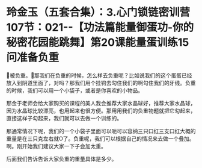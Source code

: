 # 玲金玉（五套合集）：3.心门锁链密训营 107节：021--【功法篇能量御蛋功-你的秘密花园能跳舞】第20课能量蛋训练15问准备负重

🎼被负重。🎼那我们在负重的时候，怎么样去负重呢？比如说我们的这个蛋蛋已经放入到阴道里面了，对吗？那我们用个挂钩去勾住我们的啊勾住我们的牙线。负重的时候，我们可以用一个小袋子，或者是你喜欢的小物品。

那金于老师会给大家购买的课程的美人我会推荐大家水晶球好，推荐大家水晶球，因为水晶球比较漂亮，也用起来也很方便。那用用我们的负重物题就把它勾起来，直接这样子勾起来，我们就可以去做一个训练的。

那通常情况下呢，我们的一个小袋子里面可以呃可以容纳三只口红三支口红大概的重量是在三只克左右就O了。负重呢，我们可以根据自己的情况来去做一个叠加。啊。刚开始我们建议大家一下子会加太重。

后面我们告诉告诉大家负重的重量具体是多少。